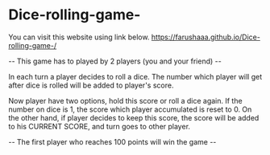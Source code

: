 # Dice-rolling-game-
You can visit this website using link below.
 https://farushaaa.github.io/Dice-rolling-game-/
 
-- This game has to played by 2 players (you and your friend) -- 

In each turn a player decides to roll a dice. The number which player will get after dice is rolled will be added to player's score. 

Now player have two options, hold this score or roll a dice again. 
    If the number on dice is 1, the score which player accumulated is reset to 0. 
    On the other hand, if player decides to keep this score, the score will be added to his CURRENT SCORE, and turn goes to other player. 
   
-- The first player who reaches 100 points will win the game -- 
